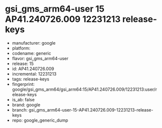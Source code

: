 # gsi_gms_arm64-user 15 AP41.240726.009 12231213 release-keys
- manufacturer: google
- platform: 
- codename: generic
- flavor: gsi_gms_arm64-user
- release: 15
- id: AP41.240726.009
- incremental: 12231213
- tags: release-keys
- fingerprint: google/gsi_gms_arm64/gsi_arm64:15/AP41.240726.009/12231213:user/release-keys
- is_ab: false
- brand: google
- branch: gsi_gms_arm64-user-15-AP41.240726.009-12231213-release-keys
- repo: google_generic_dump
